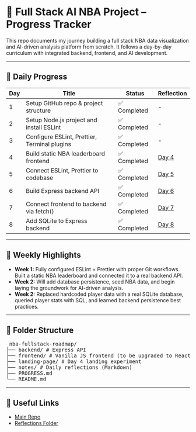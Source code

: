 # 🏀 Full Stack AI NBA Project – Progress Tracker

This repo documents my journey building a full stack NBA data visualization and AI-driven analysis platform from scratch. It follows a day-by-day curriculum with integrated backend, frontend, and AI development.

---

## 📅 Daily Progress

| Day | Title                                        | Status       | Reflection                        |
| --- | -------------------------------------------- | ------------ | --------------------------------- |
| 1   | Setup GitHub repo & project structure        | ✅ Completed | -                                 |
| 2   | Setup Node.js project and install ESLint     | ✅ Completed | -                                 |
| 3   | Configure ESLint, Prettier, Terminal plugins | ✅ Completed | -                                 |
| 4   | Build static NBA leaderboard frontend        | ✅ Completed | [Day 4](notes/day4-reflection.md) |
| 5   | Connect ESLint, Prettier to codebase         | ✅ Completed | [Day 5](notes/day5-reflection.md) |
| 6   | Build Express backend API                    | ✅ Completed | [Day 6](notes/day6-reflection.md) |
| 7   | Connect frontend to backend via fetch()      | ✅ Completed | [Day 7](notes/day7-reflection.md) |
| 8   | Add SQLite to Express backend                | ✅ Completed | [Day 8](notes/day8-reflection.md) |

---

## 🧠 Weekly Highlights

- **Week 1:** Fully configured ESLint + Prettier with proper Git workflows. Built a static NBA leaderboard and connected it to a real backend API.
- **Week 2:** Will add database persistence, seed NBA data, and begin laying the groundwork for AI-driven analysis.
- **Week 2:** Replaced hardcoded player data with a real SQLite database, queried player stats with SQL, and learned backend persistence best practices.


---

## 📂 Folder Structure

<pre> nba-fullstack-roadmap/ 
├── backend/ # Express API 
├── frontend/ # Vanilla JS frontend (to be upgraded to React) 
├── landing-page/ # Day 4 landing experiment 
├── notes/ # Daily reflections (Markdown) 
├── PROGRESS.md 
└── README.md 
</pre>

---

## 🔗 Useful Links

- [Main Repo](https://github.com/yemiajibola23/nba-fullstack-roadmap)
- [Reflections Folder](https://github.com/yemiajibola23/nba-fullstack-roadmap/tree/main/fullstack/notes)
